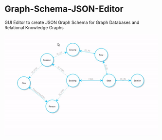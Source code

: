 # Graph-Schema-JSON-Editor
GUI Editor to create JSON Graph Schema for Graph Databases and Relational Knowledge Graphs

![Alt text](./Images/Morphin-PGS-ERD-CinemaBookings-Advanced.gif)

